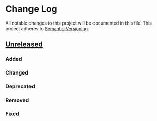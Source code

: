 # Change Log
All notable changes to this project will be documented in this file.
This project adheres to [Semantic Versioning](http://semver.org/).

## [Unreleased]

### Added

### Changed

### Deprecated

### Removed

### Fixed

[Unreleased]: https://github.com/elastic/elastic-agent-system-metrics/compare/v0.0.0...HEAD
